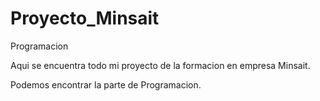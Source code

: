 # Proyecto_Minsait
Programacion

Aqui se encuentra todo mi proyecto de la formacion en empresa Minsait. 

Podemos encontrar la parte de Programacion. 